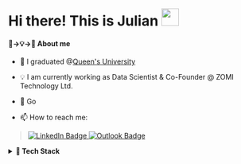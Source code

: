 # Hi there! This is Julian <img src="https://media.giphy.com/media/hvRJCLFzcasrR4ia7z/giphy.gif" width="35">

#### 🐣→💡→🚀 About me

- 🐣 I graduated @[Queen's University](https://queensu.ca/)
- 💡 I am currently working as Data Scientist & Co-Founder @ ZOMI Technology Ltd.
- 🚀 Go

- 📫 How to reach me: 

> <a href="www.linkedin.com/in/junliangdai" target="_blank">
>   <img src="https://img.shields.io/badge/-LinkedIn-0e76a8?style=for-the-badge&logo=linkedin&logoColor=white" alt="LinkedIn Badge" />
> </a>
> <a href="mailto:daijulian419@gmail.com" target="_blank">
>   <img src="https://img.shields.io/badge/-Outlook-0078D4?style=for-the-badge&logo=microsoftoutlook&logoColor=white" alt="Outlook Badge" />
> </a>

<details>
  <summary><b>🔧 Tech Stack</b></summary>
  <br/>
  
#### 💻 System

![Linux](https://img.shields.io/badge/linux-%23333333.svg?style=for-the-badge&logo=linux&logoColor=white) 
![Windows](https://img.shields.io/badge/windows-%230078D6.svg?style=for-the-badge&logo=windows&logoColor=white) 
![macOS](https://img.shields.io/badge/macos-%23999999.svg?style=for-the-badge&logo=apple&logoColor=white)

#### 🗣️ Languages
![Python](https://img.shields.io/badge/python-%2314354C.svg?&style=for-the-badge&logo=python&logoColor=white)
![R](https://img.shields.io/badge/R-%23276DC3.svg?style=for-the-badge&logo=r&logoColor=white)
![Solidity](https://img.shields.io/badge/solidity-%23363636?style=for-the-badge&logo=solidity)
![Go](https://img.shields.io/badge/go-00ADD8?style=for-the-badge&logo=go&logoColor=white)
![Latex](https://img.shields.io/badge/latex-008080.svg?style=for-the-badge&logo=latex&logoColor=white)
![Java](https://img.shields.io/badge/java-%23007396.svg?&style=for-the-badge&logo=java&logoColor=white)
![JavaScript](https://img.shields.io/badge/javascript-%23F7DF1E.svg?&style=for-the-badge&logo=javascript&logoColor=black)
![HTML5](https://img.shields.io/badge/html5-%23E34F26.svg?&style=for-the-badge&logo=html5&logoColor=white)

#### 💾 Databases and Data Warehouses
![Hive](https://img.shields.io/badge/apachehive-%23FDEE21?style=for-the-badge&logo=apachehive&logoColor=black)![Postgres](https://img.shields.io/badge/postgres-%23316192.svg?style=for-the-badge&logo=postgresql&logoColor=white)![MySQL](https://img.shields.io/badge/mysql-%2300f.svg?style=for-the-badge&logo=mysql&logoColor=white)![MongoDB](https://img.shields.io/badge/MongoDB-%234ea94b.svg?style=for-the-badge&logo=mongodb&logoColor=white)![SQLite](https://img.shields.io/badge/sqlite-%23003B57.svg?style=for-the-badge&logo=sqlite&logoColor=white)

#### 🖥️ ML/DL
![NumPy](https://img.shields.io/badge/numpy-%23013243.svg?style=for-the-badge&logo=numpy&logoColor=white)
![Pandas](https://img.shields.io/badge/pandas-%23150458.svg?style=for-the-badge&logo=pandas&logoColor=white)
![SciPy](https://img.shields.io/badge/SciPy-%230C55A5.svg?style=for-the-badge&logo=scipy&logoColor=white)
![scikit-learn](https://img.shields.io/badge/scikit--learn-%23F7931E.svg?style=for-the-badge&logo=scikit-learn&logoColor=white)
![PyTorch](https://img.shields.io/badge/PyTorch-%23EE4C2C.svg?style=for-the-badge&logo=PyTorch&logoColor=white)
![TensorFlow](https://img.shields.io/badge/TensorFlow-%23FF6F00.svg?style=for-the-badge&logo=TensorFlow&logoColor=white)
![Keras](https://img.shields.io/badge/Keras-%23D00000.svg?style=for-the-badge&logo=Keras&logoColor=white)
![Matplotlib](https://img.shields.io/badge/Matplotlib-%23ffffff.svg?style=for-the-badge&logo=Matplotlib&logoColor=black)
![Plotly](https://img.shields.io/badge/Plotly-%233F4F75.svg?style=for-the-badge&logo=plotly&logoColor=white)

#### 📚 Frameworks, Platforms and Libraries
![Flask](https://img.shields.io/badge/flask-%23000000?style=for-the-badge&logo=flask)![Spark](https://img.shields.io/badge/apachespark-%23E25A1C?style=for-the-badge&logo=apachehive&logoColor=black)![Anaconda](https://img.shields.io/badge/Anaconda-%2344A833.svg?style=for-the-badge&logo=anaconda&logoColor=white)![elasticsearch](https://img.shields.io/badge/elasticsearch-%23005571?style=for-the-badge&logo=elasticsearch&logoColor=white)![FastAPI](https://img.shields.io/badge/fastapi-%23009688.svg?style=for-the-badge&logo=fastapi&logoColor=white)![React](https://img.shields.io/badge/react-%2320232a.svg?style=for-the-badge&logo=react&logoColor=white)![React Native](https://img.shields.io/badge/react%20native-%2320232a.svg?&style=for-the-badge&logo=react&logoColor=white)

</details>

<!---
## <img src="https://media.giphy.com/media/iY8CRBdQXODJSCERIr/giphy.gif" width="25"> Github status
<p><img src="https://github-readme-stats.vercel.app/api?username=mrnabiz&amp;show_icons=true" style="height:250px; width:520px" /> <img src="https://github-readme-stats.vercel.app/api/top-langs?username=mrnabiz&amp;show_icons=true&amp;layout=compact" style="height:250px; width:460px" /></p> 
--->
